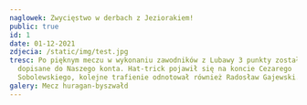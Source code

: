```yaml
---
naglowek: Zwycięstwo w derbach z Jeziorakiem!
public: true
id: 1
date: 01-12-2021
zdjecia: /static/img/test.jpg
tresc: Po pięknym meczu w wykonaniu zawodników z Lubawy 3 punkty zostały
  dopisane do Naszego konta. Hat-trick pojawił się na koncie Cezarego
  Sobolewskiego, kolejne trafienie odnotował również Radosław Gajewski.
galery: Mecz huragan-byszwałd
---
```

